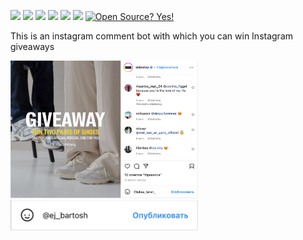 ![](https://img.shields.io/badge/author-Semion%20Shandruk-brightgreen) ![](https://img.shields.io/badge/language-Python-brightgreen) ![](https://img.shields.io/github/issues/Semion-Sh/Instagram-Bot-Winner) ![](https://img.shields.io/github/forks/Semion-Sh/Instagram-Bot-Winner) ![](https://img.shields.io/github/stars/Semion-Sh/Instagram-Bot-Winner) ![](https://img.shields.io/github/license/Semion-Sh/Instagram-Bot-Winner)
[![Open Source? Yes!](https://badgen.net/badge/Open%20Source%20%3F/Yes%21/green?icon=github)](https://github.com/Naereen/badges/)

This is an instagram comment bot with which you can win Instagram giveaways

<img src='Снимок экрана 2022-12-16 в 15.24.29.png' width="300"> <img src='Снимок экрана 2022-12-16 в 15.25.00.png' width="300">
